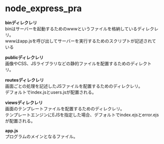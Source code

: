 # node_express_pra

__binディレクレリ__  
binはサーバーを起動するためのwwwというファイルを格納しているディレクレリ。  
wwwはapp.jsを呼び出してサーバーを実行するためのスクリプトが記述されている  

__publicディレクレリ__  
画像やCSS、JSライブラリなどの静的ファイルを配置するためのディレクトリ。  

__routesディレクレリ__  
画面ごとの処理を記述したJSファイルを配置するためのディレクレリ。  
デフォルトでindex.jsとusers.jsが配置される。  

__viewsディレクレリ__  
画面のテンプレートファイルを配置するためのディレクレリ。  
テンプレートエンジンにEJSを指定した場合、デフォルトでindex.ejsとerror.ejsが配置される。  

__app.js__  
プログラムのメインとなるファイル。
